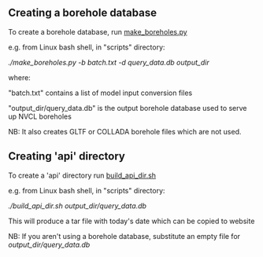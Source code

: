 ## Creating a borehole database 

To create a borehole database, run [make_boreholes.py](make_boreholes.py)

e.g. from Linux bash shell, in "scripts" directory:

_./make_boreholes.py -b batch.txt -d query_data.db output_dir_

where: 

  "batch.txt" contains a list of model input conversion files

  "output_dir/query_data.db" is the output borehole database used to serve up NVCL boreholes

NB: It also creates GLTF or COLLADA borehole files which are not used.


## Creating 'api' directory

To create a 'api' directory run [build_api_dir.sh](build_api_dir.sh)

e.g. from Linux bash shell, in "scripts" directory:

_./build_api_dir.sh output_dir/query_data.db_

This will produce a tar file with today's date which can be copied to website

NB: If you aren't using a borehole database, substitute an empty file for _output_dir/query_data.db_

